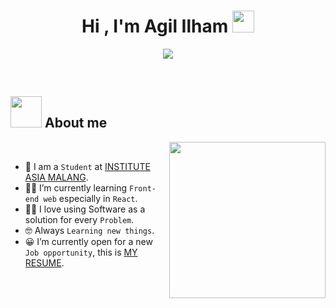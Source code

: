 <h1 align="center">Hi , I'm Agil Ilham <img src="https://media.giphy.com/media/hvRJCLFzcasrR4ia7z/giphy.gif" width="35"></h1>
<p align="center">
  <a href="https://github.com/Agililham">
    <img src="https://readme-typing-svg.demolab.com/?lines=Junior%20web%20and%20app%20developer;2%20years%20of%20coding%20experience;Always%20learning%20new%20things&font=Fira%20Code&center=true&width=440&height=45&color=f#f03c15&vCenter=true&pause=1000&size=22" /></a>
</p>

<br>
	
## <picture><img src = "https://github.com/Agililham/Agililham/blob/main/images/about_me.gif?raw=true" width = 50px></picture> About me

<picture> <img align="right" src="https://github.com/Agililham/Agililham/blob/main/images/right_side.gif?raw=true" width = 250px></picture>

<br>

- :school: I am a `Student` at [INSTITUTE ASIA MALANG](https://ftd.asia.ac.id/).
- :man_technologist: I’m currently learning `Front-end web` especially in `React`.
- :technologist: I love using Software as a solution for every `Problem`.
- :nerd_face: Always `Learning new things`.
- :grinning: I’m currently open for a new `Job opportunity`, this is [MY RESUME](http://lnkiy.in/Ahmed_Hossam_Resume).

